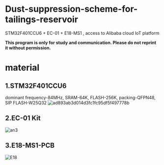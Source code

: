 # Dust-suppression-scheme-for-tailings-reservoir
STM32F401CCU6 + EC-01 + E18-MS1 , access to Alibaba cloud IoT platform

**This program is only for study and communication. Please do not reprint it without permission.**

# material
## 1.STM32F401CCU6
  dominant frequency-84MHz, SRAM-64K, FLASH-256K, packing-QFPN48, SIP FLASH-W25Q32 
  ![ad893ab3d014d3fc1fc95df5f497778b](https://user-images.githubusercontent.com/108401612/179658146-8f88fca5-268f-4248-8502-dcb1e77ae88f.jpeg)
## 2.EC-01 Kit
  ![an3](https://user-images.githubusercontent.com/108401612/179657241-ed162006-9c77-41fc-818f-84a569f4c783.jpg)
## 3.E18-MS1-PCB
  ![E18](https://user-images.githubusercontent.com/108401612/179658030-096f7f5b-2a3c-4448-a306-b3b46e85cae9.png)

  


